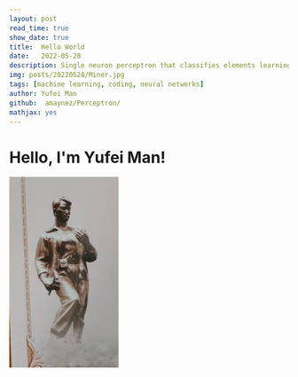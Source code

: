 ```yaml
---
layout: post
read_time: true
show_date: true
title:  Hello World
date:   2022-05-28
description: Single neuron perceptron that classifies elements learning quite quickly.
img: posts/20220528/Miner.jpg
tags: [machine learning, coding, neural networks]
author: Yufei Man
github:  amaynez/Perceptron/
mathjax: yes
---
```

# Hello, I'm Yufei Man!

![](../assets/img/posts/20220528/Miner.jpg )

